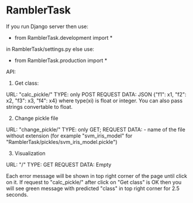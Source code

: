 # RamblerTask

If you run Django server then use:

* from RamblerTask.development import *

in RamblerTask/settings.py else use:

* from RamblerTask.production import *

API:

1. Get class:

URL: "calc_pickle/"
TYPE: only POST
REQUEST DATA: JSON {"f1": x1, "f2": x2, "f3": x3, "f4": x4} where type(xi) is float or integer. You can also pass strings convertable to float.


2. Change pickle file

URL: "change_pickle/"
TYPE: only GET;
REQUEST DATA: <pickle> - name of the file without extension (for example "svm_iris_model" for "RamblerTask/pickles/svm_iris_model.pickle")

3. Visualization

URL: "/"
TYPE: GET
REQUEST DATA: Empty

Each error message will be shown in top right corner of the page until click on it. If request to "calc_pickle/" after click on "Get class" is OK then you will see green message with predicted "class" in top right corner for 2.5 seconds.
